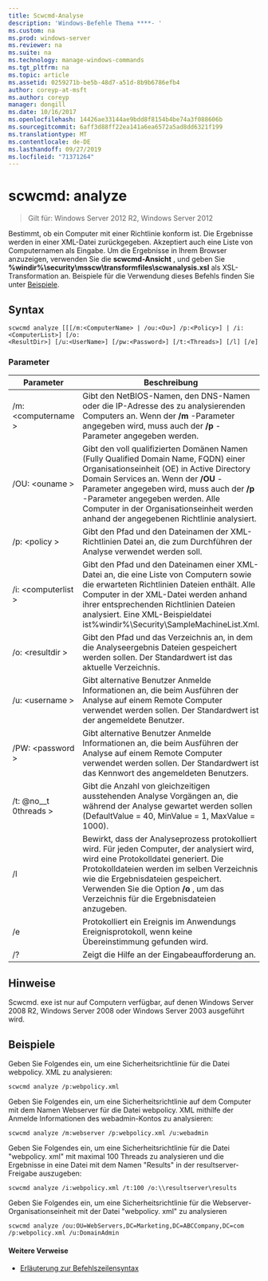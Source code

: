 ```yaml
---
title: Scwcmd-Analyse
description: 'Windows-Befehle Thema ****- '
ms.custom: na
ms.prod: windows-server
ms.reviewer: na
ms.suite: na
ms.technology: manage-windows-commands
ms.tgt_pltfrm: na
ms.topic: article
ms.assetid: 0259271b-be5b-48d7-a51d-8b9b6786efb4
author: coreyp-at-msft
ms.author: coreyp
manager: dongill
ms.date: 10/16/2017
ms.openlocfilehash: 14426ae33144ae9bdd8f8154b4be74a3f088606b
ms.sourcegitcommit: 6aff3d88ff22ea141a6ea6572a5ad8dd6321f199
ms.translationtype: MT
ms.contentlocale: de-DE
ms.lasthandoff: 09/27/2019
ms.locfileid: "71371264"
---
```

# <a name="scwcmd-analyze"></a>scwcmd: analyze

> Gilt für: Windows Server 2012 R2, Windows Server 2012

Bestimmt, ob ein Computer mit einer Richtlinie konform ist. Die Ergebnisse werden in einer XML-Datei zurückgegeben. Akzeptiert auch eine Liste von Computernamen als Eingabe. Um die Ergebnisse in Ihrem Browser anzuzeigen, verwenden Sie die **scwcmd-Ansicht** , und geben Sie **%windir%\security\msscw\transformfiles\scwanalysis.xsl** als XSL-Transformation an. Beispiele für die Verwendung dieses Befehls finden Sie unter [Beispiele](#BKMK_Examples).

## <a name="syntax"></a>Syntax

```
scwcmd analyze [[[/m:<ComputerName> | /ou:<Ou>] /p:<Policy>] | /i:<ComputerList>] [/o:
<ResultDir>] [/u:<UserName>] [/pw:<Password>] [/t:<Threads>] [/l] [/e]
```

### <a name="parameters"></a>Parameter

|Parameter|Beschreibung|
|---------|-----------|
|/m: \<computername >|Gibt den NetBIOS-Namen, den DNS-Namen oder die IP-Adresse des zu analysierenden Computers an. Wenn der **/m** -Parameter angegeben wird, muss auch der **/p** -Parameter angegeben werden.|
|/OU: \<ouname >|Gibt den voll qualifizierten Domänen Namen (Fully Qualified Domain Name, FQDN) einer Organisationseinheit (OE) in Active Directory Domain Services an. Wenn der **/OU** -Parameter angegeben wird, muss auch der **/p** -Parameter angegeben werden. Alle Computer in der Organisationseinheit werden anhand der angegebenen Richtlinie analysiert.|
|/p: \<policy >|Gibt den Pfad und den Dateinamen der XML-Richtlinien Datei an, die zum Durchführen der Analyse verwendet werden soll.|
|/i: \<computerlist >|Gibt den Pfad und den Dateinamen einer XML-Datei an, die eine Liste von Computern sowie die erwarteten Richtlinien Dateien enthält. Alle Computer in der XML-Datei werden anhand ihrer entsprechenden Richtlinien Dateien analysiert. Eine XML-Beispieldatei ist%windir%\Security\SampleMachineList.Xml.|
|/o: \<resultdir >|Gibt den Pfad und das Verzeichnis an, in dem die Analyseergebnis Dateien gespeichert werden sollen. Der Standardwert ist das aktuelle Verzeichnis.|
|/u: \<username >|Gibt alternative Benutzer Anmelde Informationen an, die beim Ausführen der Analyse auf einem Remote Computer verwendet werden sollen. Der Standardwert ist der angemeldete Benutzer.|
|/PW: \<password >|Gibt alternative Benutzer Anmelde Informationen an, die beim Ausführen der Analyse auf einem Remote Computer verwendet werden sollen. Der Standardwert ist das Kennwort des angemeldeten Benutzers.|
|/t: @no__t 0threads >|Gibt die Anzahl von gleichzeitigen ausstehenden Analyse Vorgängen an, die während der Analyse gewartet werden sollen (DefaultValue = 40, MinValue = 1, MaxValue = 1000).|
|/l|Bewirkt, dass der Analyseprozess protokolliert wird. Für jeden Computer, der analysiert wird, wird eine Protokolldatei generiert. Die Protokolldateien werden im selben Verzeichnis wie die Ergebnisdateien gespeichert. Verwenden Sie die Option **/o** , um das Verzeichnis für die Ergebnisdateien anzugeben.|
|/e|Protokolliert ein Ereignis im Anwendungs Ereignisprotokoll, wenn keine Übereinstimmung gefunden wird.|
|/?|Zeigt die Hilfe an der Eingabeaufforderung an.|

## <a name="remarks"></a>Hinweise

Scwcmd. exe ist nur auf Computern verfügbar, auf denen Windows Server 2008 R2, Windows Server 2008 oder Windows Server 2003 ausgeführt wird.

## <a name="BKMK_Examples"></a>Beispiele

Geben Sie Folgendes ein, um eine Sicherheitsrichtlinie für die Datei webpolicy. XML zu analysieren:
```
scwcmd analyze /p:webpolicy.xml

```
Geben Sie Folgendes ein, um eine Sicherheitsrichtlinie auf dem Computer mit dem Namen Webserver für die Datei webpolicy. XML mithilfe der Anmelde Informationen des webadmin-Kontos zu analysieren:
```
scwcmd analyze /m:webserver /p:webpolicy.xml /u:webadmin

```
Geben Sie Folgendes ein, um eine Sicherheitsrichtlinie für die Datei "webpolicy. xml" mit maximal 100 Threads zu analysieren und die Ergebnisse in eine Datei mit dem Namen "Results" in der resultserver-Freigabe auszugeben:
```
scwcmd analyze /i:webpolicy.xml /t:100 /o:\\resultserver\results

```
Geben Sie Folgendes ein, um eine Sicherheitsrichtlinie für die Webserver-Organisationseinheit mit der Datei "webpolicy. xml" zu analysieren
```
scwcmd analyze /ou:OU=WebServers,DC=Marketing,DC=ABCCompany,DC=com /p:webpolicy.xml /u:DomainAdmin
```

#### <a name="additional-references"></a>Weitere Verweise

-   [Erläuterung zur Befehlszeilensyntax](command-line-syntax-key.md)